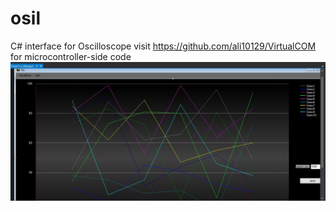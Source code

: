 # osil
 C# interface for Oscilloscope
visit https://github.com/ali10129/VirtualCOM for microcontroller-side code 
 ![Image of screenshot](screenShot.jpg)
